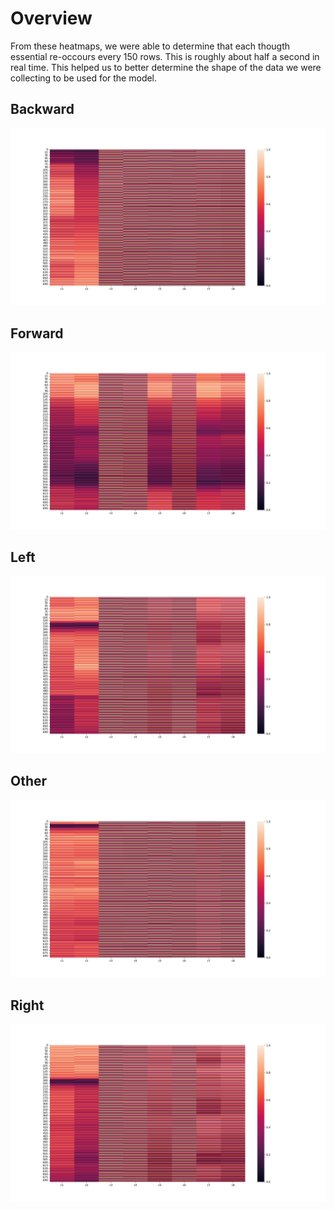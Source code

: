 # Overview 
From these heatmaps, we were able to determine that each thougth essential re-occours every 150 rows. This is roughly about half a second in real time.
This helped us to better determine the shape of the data we were collecting to be used for the model. 

## Backward 

![Build Status](https://github.com/ayyymiel/thebrainboys/blob/main/700%20rows%20heatmap/700%20row%20heatmap%20Backward.png)

## Forward 

![Build Status](https://github.com/ayyymiel/thebrainboys/blob/main/700%20rows%20heatmap/700%20row%20heatmap%20Forward.png)

## Left 
![Build Status](https://github.com/ayyymiel/thebrainboys/blob/main/700%20rows%20heatmap/700%20rows%20heatmap%20Left.png)
## Other 
![Build Status](https://github.com/ayyymiel/thebrainboys/blob/main/700%20rows%20heatmap/700%20row%20heatmap%20Other.png)
## Right 
![Build Status](https://github.com/ayyymiel/thebrainboys/blob/main/700%20rows%20heatmap/700%20row%20heatmap%20Right.png)
